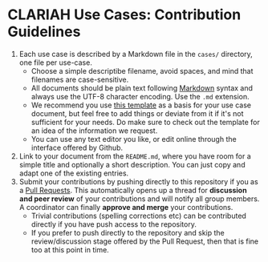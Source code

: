 # CLARIAH Use Cases: Contribution Guidelines

1. Each use case is described by a Markdown file in the ``cases/`` directory, one file per use-case.
    - Choose a simple descriptibe filename, avoid spaces, and mind that filenames are case-sensitive.
    - All documents should be plain text following [Markdown](https://guides.github.com/features/mastering-markdown/) syntax and always use the UTF-8 character encoding. Use the ``.md`` extension.
    - We recommend you use [this template](TEMPLATE.md) as a basis for your use case document, but feel free to add things or deviate from it if it's not sufficient for your needs. Do make sure to check out the template for an idea of the information we request.
    - You can use any text editor you like, or edit online through the interface offered by Github.
2. Link to your document from the ``README.md``, where you have room for a simple title and optionally a short
   description. You can just copy and adapt one of the existing entries.
3. Submit your contributions by pushing directly to this repository if you  as a [Pull Requests](https://docs.github.com/en/desktop/contributing-and-collaborating-using-github-desktop/creating-an-issue-or-pull-request). This automatically opens up a thread for **discussion and peer review** of your contributions and will notify all group members. A coordinator can finally **approve and merge** your contributions.
    - Trivial contributions (spelling corrections etc) can be contributed directly if you have push access to the
      repository.
    - If you prefer to push directly to the repository and skip the review/discussion stage offered by the Pull Request, then that is fine too at
      this point in time.

